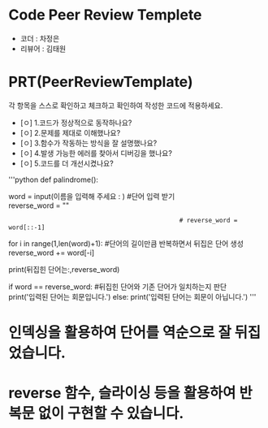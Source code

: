 
# Code Peer Review Templete
- 코더 : 차정은
- 리뷰어 : 김태원
# PRT(PeerReviewTemplate)
각 항목을 스스로 확인하고 체크하고 확인하여 작성한 코드에 적용하세요.
- [ㅇ] 1.코드가 정상적으로 동작하나요?
- [ㅇ] 2.문제를 제대로 이해했나요?
- [ㅇ] 3.함수가 작동하는 방식을 잘 설명했나요?
- [ㅇ] 4.발생 가능한 에러를 찾아서 디버깅을 했나요?
- [ㅇ] 5.코드를 더 개선시켰나요?

'''python
 def palindrome():

   word  = input(이름을 입력해 주세요 :   )      #단어 입력 받기   
   reverse_word = ""

                                                   # reverse_word = word[::-1]
   for i in range(1,len(word)+1):                  #단어의 길이만큼 반복하면서 뒤집은 단어 생성   
   reverse_word += word[-i]

   print(뒤집힌 단어는:,reverse_word)

   if word == reverse_word:                        #뒤집힌 단어와 기존 단어가 일치하는지 판단   
     print('입력된 단어는 회문입니다.')
   else:
     print('입력된 단어는 회문이 아닙니다.')
'''

# 인덱싱을 활용하여 단어를 역순으로 잘 뒤집었습니다.
# reverse 함수, 슬라이싱 등을 활용하여 반복문 없이 구현할 수 있습니다.

